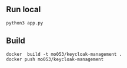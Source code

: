 ## Run local  
```
python3 app.py
```

## Build   
```
docker  build -t mo053/keycloak-management .
docker push mo053/keycloak-management
```